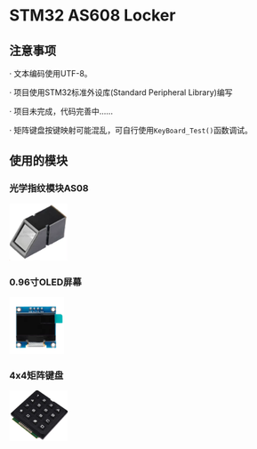 # STM32 AS608 Locker
## 注意事项
· 文本编码使用UTF-8。

· 项目使用STM32标准外设库(Standard Peripheral Library)编写

· 项目未完成，代码完善中......

· 矩阵键盘按键映射可能混乱，可自行使用```KeyBoard_Test()```函数调试。


## 使用的模块
### 光学指纹模块AS08

<img src="/Documents/AS608.png" class="" title="AS608指纹模块" style="zoom:20%;" >

### 0.96寸OLED屏幕

<img src="/Documents/oled.png" class="" title="oled屏幕" style="zoom:20%;" >

### 4x4矩阵键盘

<img src="/Documents/MatrixKey.png" class="" title="MatrixKey" style="zoom:20%;" >

